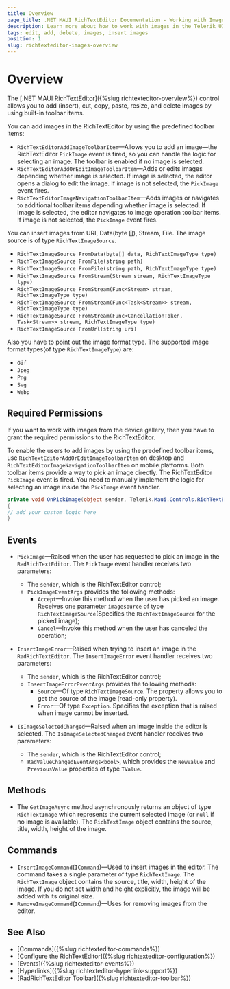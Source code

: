```yaml
---
title: Overview
page_title: .NET MAUI RichTextEditor Documentation - Working with Images
description: Learn more about how to work with images in the Telerik UI for .NET MAUI RichTextEditor control.
tags: edit, add, delete, images, insert images
position: 1
slug: richtexteditor-images-overview
---
```


# Overview

The [.NET MAUI RichTextEditor]({%slug richtexteditor-overview%}) control allows you to add (insert), cut, copy, paste, resize, and delete images by using built-in toolbar items. 

You can add images in the RichTextEditor by using the predefined toolbar items:

* `RichTextEditorAddImageToolbarItem`&mdash;Allows you to add an image—the RichTextEditor `PickImage` event is fired, so you can handle the logic for selecting an image. The toolbar is enabled if no image is selected.
* `RichTextEditorAddOrEditImageToolbarItem`&mdash;Adds or edits images depending whether image is selected. If image is selected, the editor opens a dialog to edit the image. If image is not selected, the `PickImage` event fires.
* `RichTextEditorImageNavigationToolbarItem`&mdash;Adds images or navigates to additional toolbar items depending whether image is selected. If image is selected, the editor navigates to image operation toolbar items. If image is not selected, the `PickImage` event fires.

You can insert images from URI, Data(byte []), Stream, File. The image source is of type `RichTextImageSource`. 

* `RichTextImageSource FromData(byte[] data, RichTextImageType type)`
* `RichTextImageSource FromFile(string path)`
* `RichTextImageSource FromFile(string path, RichTextImageType type)`
* `RichTextImageSource FromStream(Stream stream, RichTextImageType type)`
* `RichTextImageSource FromStream(Func<Stream> stream, RichTextImageType type)`
* `RichTextImageSource FromStream(Func<Task<Stream>> stream, RichTextImageType type)`
* `RichTextImageSource FromStream(Func<CancellationToken, Task<Stream>> stream, RichTextImageType type)`
* `RichTextImageSource FromUrl(string uri)`

Also you have to point out the image format type. The supported image format types(of type `RichTextImageType`) are:

* `Gif`
* `Jpeg`
* `Png`
* `Svg`
* `Webp`

## Required Permissions

If you want to work with images from the device gallery, then you have to grant the required permissions to the RichTextEditor.

To enable the users to add images by using the predefined toolbar items, use `RichTextEditorAddOrEditImageToolbarItem` on desktop and `RichTextEditorImageNavigationToolbarItem` on mobile platforms. Both toolbar items provide a way to pick an image directly. The RichTextEditor `PickImage` event is fired. You need to manually implement the logic for selecting an image inside the `PickImage` event handler. 

```C#
private void OnPickImage(object sender, Telerik.Maui.Controls.RichTextEditor.PickImageEventArgs e)
{
// add your custom logic here
}
```

## Events 

* `PickImage`&mdash;Raised when the user has requested to pick an image in the `RadRichTextEditor`. The `PickImage` event handler receives two parameters:
	* The `sender`, which is the RichTextEditor control;
	* `PickImageEventArgs` provides the following methods:
		* `Accept`&mdash;Invoke this method when the user has picked an image. Receives one parameter `imagesource` of type `RichTextImageSource`(Specifies the `RichTextImageSource` for the picked image);
		* `Cancel`&mdash;Invoke this method when the user has canceled the operation;

* `InsertImageError`&mdash;Raised when trying to insert an image in the `RadRichTextEditor`. The `InsertImageError` event handler receives two parameters:
	* The `sender`, which is the RichTextEditor control;
	* `InsertImageErrorEventArgs` provides the following methods:
		* `Source`&mdash;Of type `RichTextImageSource`. The property allows you to get the source of the image (read-only property).
		* `Error`&mdash;Of type `Exception`. Specifies the exception that is raised when image cannot be inserted.

* `IsImageSelectedChanged`&mdash;Raised when an image inside the editor is selected. The `IsImageSelectedChanged` event handler receives two parameters:
	* The `sender`, which is the RichTextEditor control;
	* `RadValueChangedEventArgs<bool>`, which provides the `NewValue` and `PreviousValue` properties of type `TValue`.

## Methods

* The `GetImageAsync` method asynchronously returns an object of type `RichTextImage` which represents the current selected image (or `null` if no image is available). The `RichTextImage` object contains the source, title, width, height of the image.

## Commands

* `InsertImageCommand`(`ICommand`)&mdash;Used to insert images in the editor. The command takes a single parameter of type `RichTextImage`. The `RichTextImage` object contains the source, title, width, height of the image. If you do not set width and height explicitly, the image will be added with its original size. 
* `RemoveImageCommand`(`ICommand`)&mdash;Uses for removing images from the editor.

## See Also

- [Commands]({%slug richtexteditor-commands%})
- [Configure the RichTextEditor]({%slug richtexteditor-configuration%})
- [Events]({%slug richtexteditor-events%})
- [Hyperlinks]({%slug richtexteditor-hyperlink-support%})
- [RadRichTextEditor Toolbar]({%slug richtexteditor-toolbar%})
